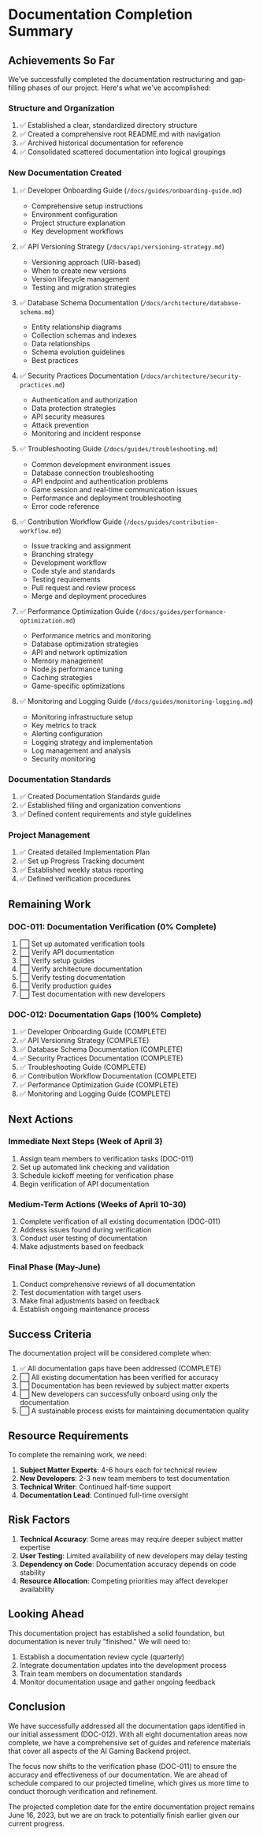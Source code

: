 # Documentation Completion Summary

## Achievements So Far

We've successfully completed the documentation restructuring and gap-filling phases of our project. Here's what we've accomplished:

### Structure and Organization

1. ✅ Established a clear, standardized directory structure
2. ✅ Created a comprehensive root README.md with navigation
3. ✅ Archived historical documentation for reference
4. ✅ Consolidated scattered documentation into logical groupings

### New Documentation Created

1. ✅ Developer Onboarding Guide (`/docs/guides/onboarding-guide.md`)
   - Comprehensive setup instructions
   - Environment configuration
   - Project structure explanation
   - Key development workflows

2. ✅ API Versioning Strategy (`/docs/api/versioning-strategy.md`)
   - Versioning approach (URI-based)
   - When to create new versions
   - Version lifecycle management
   - Testing and migration strategies

3. ✅ Database Schema Documentation (`/docs/architecture/database-schema.md`)
   - Entity relationship diagrams
   - Collection schemas and indexes
   - Data relationships
   - Schema evolution guidelines
   - Best practices

4. ✅ Security Practices Documentation (`/docs/architecture/security-practices.md`)
   - Authentication and authorization
   - Data protection strategies
   - API security measures
   - Attack prevention
   - Monitoring and incident response

5. ✅ Troubleshooting Guide (`/docs/guides/troubleshooting.md`)
   - Common development environment issues
   - Database connection troubleshooting
   - API endpoint and authentication problems
   - Game session and real-time communication issues
   - Performance and deployment troubleshooting
   - Error code reference

6. ✅ Contribution Workflow Guide (`/docs/guides/contribution-workflow.md`)
   - Issue tracking and assignment
   - Branching strategy
   - Development workflow
   - Code style and standards
   - Testing requirements
   - Pull request and review process
   - Merge and deployment procedures

7. ✅ Performance Optimization Guide (`/docs/guides/performance-optimization.md`)
   - Performance metrics and monitoring
   - Database optimization strategies
   - API and network optimization
   - Memory management
   - Node.js performance tuning
   - Caching strategies
   - Game-specific optimizations

8. ✅ Monitoring and Logging Guide (`/docs/guides/monitoring-logging.md`)
   - Monitoring infrastructure setup
   - Key metrics to track
   - Alerting configuration
   - Logging strategy and implementation
   - Log management and analysis
   - Security monitoring

### Documentation Standards

1. ✅ Created Documentation Standards guide
2. ✅ Established filing and organization conventions
3. ✅ Defined content requirements and style guidelines

### Project Management

1. ✅ Created detailed Implementation Plan
2. ✅ Set up Progress Tracking document
3. ✅ Established weekly status reporting
4. ✅ Defined verification procedures

## Remaining Work

### DOC-011: Documentation Verification (0% Complete)

1. ⬜ Set up automated verification tools
2. ⬜ Verify API documentation
3. ⬜ Verify setup guides
4. ⬜ Verify architecture documentation
5. ⬜ Verify testing documentation
6. ⬜ Verify production guides
7. ⬜ Test documentation with new developers

### DOC-012: Documentation Gaps (100% Complete)

1. ✅ Developer Onboarding Guide (COMPLETE)
2. ✅ API Versioning Strategy (COMPLETE)
3. ✅ Database Schema Documentation (COMPLETE)
4. ✅ Security Practices Documentation (COMPLETE)
5. ✅ Troubleshooting Guide (COMPLETE)
6. ✅ Contribution Workflow Documentation (COMPLETE)
7. ✅ Performance Optimization Guide (COMPLETE)
8. ✅ Monitoring and Logging Guide (COMPLETE)

## Next Actions

### Immediate Next Steps (Week of April 3)

1. Assign team members to verification tasks (DOC-011)
2. Set up automated link checking and validation
3. Schedule kickoff meeting for verification phase
4. Begin verification of API documentation

### Medium-Term Actions (Weeks of April 10-30)

1. Complete verification of all existing documentation (DOC-011)
2. Address issues found during verification
3. Conduct user testing of documentation
4. Make adjustments based on feedback

### Final Phase (May-June)

1. Conduct comprehensive reviews of all documentation
2. Test documentation with target users
3. Make final adjustments based on feedback
4. Establish ongoing maintenance process

## Success Criteria

The documentation project will be considered complete when:

1. ✅ All documentation gaps have been addressed (COMPLETE)
2. ⬜ All existing documentation has been verified for accuracy
3. ⬜ Documentation has been reviewed by subject matter experts
4. ⬜ New developers can successfully onboard using only the documentation
5. ⬜ A sustainable process exists for maintaining documentation quality

## Resource Requirements

To complete the remaining work, we need:

1. **Subject Matter Experts**: 4-6 hours each for technical review
2. **New Developers**: 2-3 new team members to test documentation
3. **Technical Writer**: Continued half-time support
4. **Documentation Lead**: Continued full-time oversight

## Risk Factors

1. **Technical Accuracy**: Some areas may require deeper subject matter expertise
2. **User Testing**: Limited availability of new developers may delay testing
3. **Dependency on Code**: Documentation accuracy depends on code stability
4. **Resource Allocation**: Competing priorities may affect developer availability

## Looking Ahead

This documentation project has established a solid foundation, but documentation is never truly "finished." We will need to:

1. Establish a documentation review cycle (quarterly)
2. Integrate documentation updates into the development process
3. Train team members on documentation standards
4. Monitor documentation usage and gather ongoing feedback

## Conclusion

We have successfully addressed all the documentation gaps identified in our initial assessment (DOC-012). With all eight documentation areas now complete, we have a comprehensive set of guides and reference materials that cover all aspects of the AI Gaming Backend project.

The focus now shifts to the verification phase (DOC-011) to ensure the accuracy and effectiveness of our documentation. We are ahead of schedule compared to our projected timeline, which gives us more time to conduct thorough verification and refinement.

The projected completion date for the entire documentation project remains June 16, 2023, but we are on track to potentially finish earlier given our current progress. 
